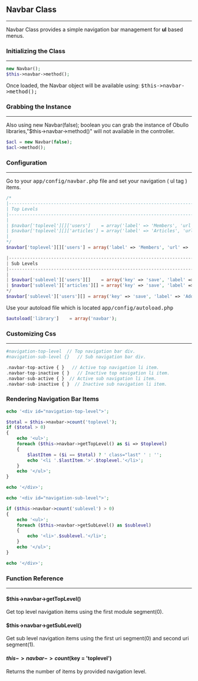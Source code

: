 ## Navbar Class

-------

Navbar Class provides a simple navigation bar management for <b>ul</b> based menus.

### Initializing the Class

-------

```php
new Navbar();
$this->navbar->method();
```

Once loaded, the Navbar object will be available using: <kbd>$this->navbar->method();</kbd>

### Grabbing the Instance

------

Also using new Navbar(false); boolean you can grab the instance of Obullo libraries,"$this->navbar->method()" will not available in the controller.

```php
$acl = new Navbar(false);
$acl->method();
```

### Configuration

------

Go to your <kbd>app/config/navbar.php</kbd> file and set your navigation ( ul tag ) items.

```php
/*
|--------------------------------------------------------------------------
| Top Levels
|--------------------------------------------------------------------------
|
| $navbar['toplevel'][]['users']    = array('label' => 'Members', 'url' => 'users/list_all');
| $navbar['toplevel'][]['articles'] = array('label' => 'Articles', 'url' => 'articles/list_all');
|
*/
$navbar['toplevel'][]['users'] = array('label' => 'Members', 'url' => 'users/list_all');

|--------------------------------------------------------------------------
| Sub Levels
|--------------------------------------------------------------------------
|  
| $navbar['sublevel']['users'][]    = array('key' => 'save', 'label' => 'Add Member', 'url' => 'users/save');
| $navbar['sublevel']['articles'][] = array('key' => 'save', 'label' => 'Add Article','url' => 'articles/save');
*/
$navbar['sublevel']['users'][] = array('key' => 'save', 'label' => 'Add Member', 'url' => 'users/save');
```

Use your autoload file which is located <kbd>app/config/autoload.php</kbd>

```php
$autoload['library']    = array('navbar');
```

### Customizing Css

------

```php
#navigation-top-level  // Top navigation bar div. 
#navigation-sub-level {}   // Sub navigation bar div. 

.navbar-top-active { }   // Active top navigation li item. 
.navbar-top-inactive { }   // Inactive top navigation li item. 
.navbar-sub-active { }  // Active sub navigation li item. 
.navbar-sub-inactive { }  // Inactive sub navigation li item. 
```

### Rendering Navigation Bar Items

```php
echo '<div id="navigation-top-level">';

$total = $this->navbar->count('toplevel');
if ($total > 0)
{
    echo '<ul>';
    foreach ($this->navbar->getTopLevel() as $i => $toplevel)
    {
        $lastItem = ($i == $total) ? ' class="last" ' : '';    
        echo '<li '.$lastItem.'>'.$toplevel.'</li>'; 
    }
    echo '</ul>';
}

echo '</div>';

echo '<div id="navigation-sub-level">';

if ($this->navbar->count('sublevel') > 0)
{
    echo '<ul>';
    foreach ($this->navbar->getSubLevel() as $sublevel)
    {
        echo '<li>'.$sublevel.'</li>';
    }
    echo '</ul>';
}

echo '</div>';
```

### Function Reference

------

#### $this->navbar->getTopLevel()

Get top level navigation items using the first module segment(0).

#### $this->navbar->getSubLevel()

Get sub level navigation items using the first uri segment(0) and second uri segment(1).

#### $this->navbar->count($key = 'toplevel')

Returns the number of items by provided navigation level.